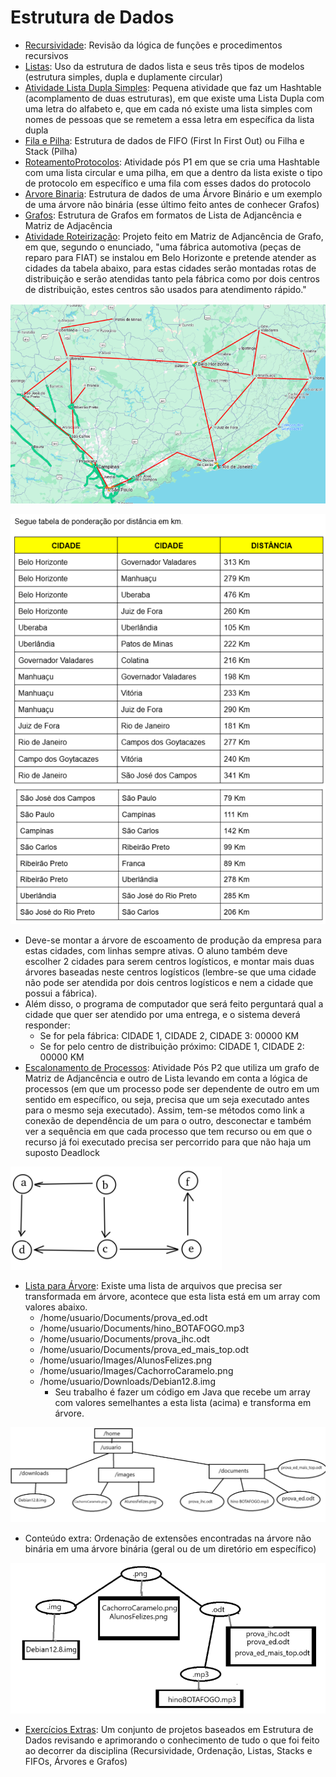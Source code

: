 # Estrutura de Dados

- [Recursividade](./Recursividade/): Revisão da lógica de funções e procedimentos recursivos
- [Listas](./listas): Uso da estrutura de dados lista e seus três tipos de modelos (estrutura simples, dupla e duplamente circular)
- [Atividade Lista Dupla Simples](./AtivListaDuplaSimples/): Pequena atividade que faz um Hashtable (acomplamento de duas estruturas), em que existe uma Lista Dupla com uma letra do alfabeto e, que em cada nó existe uma lista simples com nomes de pessoas que se remetem a essa letra em específica da lista dupla
- [Fila e Pilha](./FilaEPilha): Estrutura de dados de FIFO (First In First Out) ou Filha e Stack (Pilha)
- [RoteamentoProtocolos](./RoteamentoProtocolos/): Atividade pós P1 em que se cria uma Hashtable com uma lista circular e uma pilha, em que a dentro da lista existe o tipo de protocolo em específico e uma fila com esses dados do protocolo
- [Arvore Binaria](./Arvore): Estrutura de dados de uma Árvore Binário e um exemplo de uma árvore não binária (esse último feito antes de conhecer Grafos)
- [Grafos](./Grafos): Estrutura de Grafos em formatos de Lista de Adjancência e Matriz de Adjacência
- [Atividade Roteirização](./AtividadeRoteirizacao/): Projeto feito em Matriz de Adjancência de Grafo, em que, segundo o enunciado, "uma fábrica automotiva (peças de reparo para FIAT) se instalou em Belo Horizonte e pretende atender as cidades da tabela abaixo, para estas cidades serão montadas rotas de distribuição e serão atendidas tanto pela fábrica como por dois centros de distribuição, estes centros são usados para atendimento rápido."

![Mapa Roteirização](image.png)

![Tabela de ponderação por km](image-1.png) 

  - Deve-se montar a árvore de escoamento de produção da empresa para estas cidades, com linhas sempre ativas. O aluno também deve escolher 2 cidades para serem centros logísticos, e montar mais duas árvores baseadas neste centros logísticos (lembre-se que uma cidade não pode ser atendida por dois centros logísticos e nem a cidade que possui a fábrica).
  - Além disso, o programa de computador que será feito perguntará qual a cidade que quer ser atendido por uma entrega, e o sistema deverá responder:
    - Se for pela fábrica:  CIDADE 1, CIDADE 2, CIDADE 3: 00000 KM
    - Se for pelo centro de distribuição próximo: CIDADE 1, CIDADE 2: 00000 KM
- [Escalonamento de Processos](./EscalonamentoProcessos/): Atividade Pós P2 que utiliza um grafo de Matriz de Adjancência e outro de Lista levando em conta a lógica de processos (em que um processo pode ser dependente de outro em um sentido em específico, ou seja, precisa que um seja executado antes para o mesmo seja executado). Assim, tem-se métodos como link a conexão de dependência de um para o outro, desconectar e também ver a sequência em que cada processo que tem recurso ou em que o recurso já foi executado precisa ser percorrido para que não haja um suposto Deadlock

![Processos](image-2.png)

- [Lista para Árvore](./ListaArvore): Existe uma lista de arquivos que precisa ser transformada em árvore, acontece que esta lista está em um array com valores abaixo.
  - /home/usuario/Documents/prova_ed.odt
  - /home/usuario/Documents/hino_BOTAFOGO.mp3
  - /home/usuario/Documents/prova_ihc.odt
  - /home/usuario/Documents/prova_ed_mais_top.odt
  - /home/usuario/Images/AlunosFelizes.png
  - /home/usuario/Images/CachorroCaramelo.png
  - /home/usuario/Downloads/Debian12.8.img
    - Seu trabalho é fazer um código em Java que recebe um array com valores semelhantes a esta lista (acima) e transforma em árvore.

![Lista Árvore](image-3.png)

- Conteúdo extra: Ordenação de extensões encontradas na árvore não binária em uma árvore binária (geral ou de um diretório em específico)

![Ordenação Extensões](image-4.png)

- [Exercícios Extras](./Extra/): Um conjunto de projetos baseados em Estrutura de Dados revisando e aprimorando o conhecimento de tudo o que foi feito ao decorrer da disciplina (Recursividade, Ordenação, Listas, Stacks e FIFOs, Árvores e Grafos)
